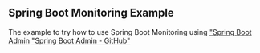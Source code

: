 
Spring Boot Monitoring Example
------------------------------
The example to try how to use Spring Boot Monitoring using
    ["Spring Boot Admin](http://codecentric.github.io/spring-boot-admin/1.4.6/#_what_is_spring_boot_admin)
    ["Spring Boot Admin - GitHub"](https://github.com/codecentric/spring-boot-admin)


